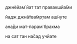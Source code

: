джн̃ейам̇ йат тат правакшйа̄ми

йадж джн̃а̄тва̄мр̣там аш́нуте

ана̄ди мат-парам̇ брахма

на сат тан на̄сад учйате